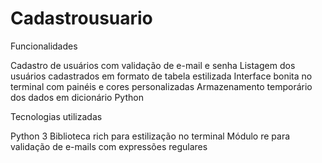 ﻿# Cadastrousuario

Funcionalidades

 Cadastro de usuários com validação de e-mail e senha
 Listagem dos usuários cadastrados em formato de tabela estilizada
 Interface bonita no terminal com painéis e cores personalizadas
 Armazenamento temporário dos dados em dicionário Python

   Tecnologias utilizadas
  
  Python 3
  Biblioteca rich para estilização no terminal
  Módulo re para validação de e-mails com expressões regulares
